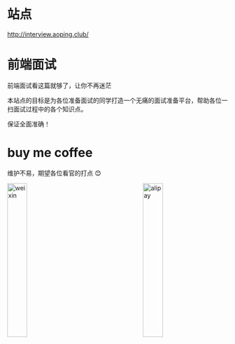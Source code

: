 # 站点

http://interview.aoping.club/

# 前端面试

前端面试看这篇就够了，让你不再迷茫

本站点的目标是为各位准备面试的同学打造一个无痛的面试准备平台，帮助各位一扫面试过程中的各个知识点。

保证全面准确！

# buy me coffee

维护不易，期望各位看官的打点 😊

<img src="https://camo.githubusercontent.com/ea9531f3faf680e7b3665f18a2938c615067103c/68747470733a2f2f757365722d676f6c642d63646e2e786974752e696f2f323032302f332f32372f313731316262386332356537356130663f773d3132343226683d3136383626663d706e6726733d343531353933" width="30%" alt="weixin">
<div style="display:inline-block;width:30%;"></div>
<img src="https://camo.githubusercontent.com/39250ebe4edd8b2284965ef217489fb093585b45/68747470733a2f2f757365722d676f6c642d63646e2e786974752e696f2f323032302f332f32372f313731316262386437626636323337653f773d39303026683d3133353026663d706e6726733d343033373430" width="30%" alt="alipay">
